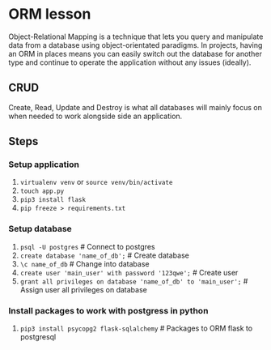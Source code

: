 # ORM lesson

Object-Relational Mapping is a technique that lets you query and manipulate data from a database using object-orientated paradigms. In projects, having an ORM in places means you can easily switch out the database for another type and continue to operate the application without any issues (ideally).

## CRUD

Create, Read, Update and Destroy is what all databases will mainly focus on when needed to work alongside side an application.

## Steps

### Setup application

1. `virtualenv venv` or `source venv/bin/activate`
2. `touch app.py`
3. `pip3 install flask`
4. `pip freeze > requirements.txt`

### Setup database

1. `psql -U postgres` # Connect to postgres
2. `create database 'name_of_db';` # Create database
3. `\c name_of_db` # Change into database
4. `create user 'main_user' with password '123qwe';` # Create user
5. `grant all privileges on database 'name_of_db' to 'main_user';` # Assign user all privileges on database

### Install packages to work with postgress in python

1. `pip3 install psycopg2 flask-sqlalchemy` # Packages to ORM flask to postgresql
